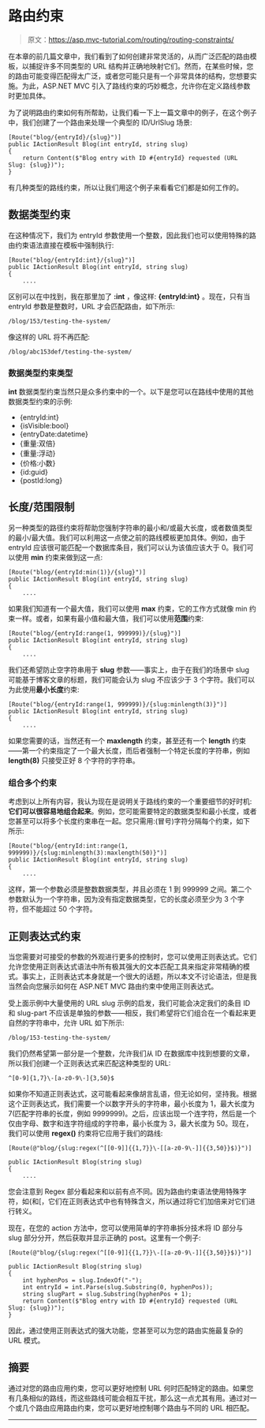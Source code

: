 # 路由约束

> 原文：<https://asp.mvc-tutorial.com/routing/routing-constraints/>

在本章的前几篇文章中，我们看到了如何创建非常灵活的，从而广泛匹配的路由模板，以捕捉许多不同类型的 URL 结构并正确地映射它们。然而，在某些时候，您的路由可能变得匹配得太广泛，或者您可能只是有一个非常具体的结构，您想要实施。为此，ASP.NET MVC 引入了路线约束的巧妙概念，允许你在定义路线参数时更加具体。

为了说明路由约束如何有所帮助，让我们看一下上一篇文章中的例子，在这个例子中，我们创建了一个路由来处理一个典型的 ID/UrlSlug 场景:

```
[Route("blog/{entryId}/{slug}")]
public IActionResult Blog(int entryId, string slug)
{
    return Content($"Blog entry with ID #{entryId} requested (URL Slug: {slug})");
}
```

有几种类型的路线约束，所以让我们用这个例子来看看它们都是如何工作的。

## 数据类型约束

在这种情况下，我们为 entryId 参数使用一个整数，因此我们也可以使用特殊的路由约束语法直接在模板中强制执行:

<input type="hidden" name="IL_IN_ARTICLE">

```
[Route("blog/{entryId:int}/{slug}")]  
public IActionResult Blog(int entryId, string slug)  
{  
    ....
```

区别可以在中找到，我在那里加了 **:int** ，像这样: **{entryId:int}** 。现在，只有当 entryId 参数是整数时，URL 才会匹配路由，如下所示:

```
/blog/153/testing-the-system/
```

像这样的 URL 将不再匹配:

```
/blog/abc153def/testing-the-system/
```

### 数据类型约束类型

**int** 数据类型约束当然只是众多约束中的一个。以下是您可以在路线中使用的其他数据类型约束的示例:

*   {entryId:int}
*   {isVisible:bool}
*   {entryDate:datetime}
*   {重量:双倍}
*   {重量:浮动}
*   {价格:小数}
*   {id:guid}
*   {postId:long}

## 长度/范围限制

另一种类型的路径约束将帮助您强制字符串的最小和/或最大长度，或者数值类型的最小/最大值。我们可以利用这一点使之前的路线模板更加具体。例如，由于 entryId 应该很可能匹配一个数据库条目，我们可以认为该值应该大于 0。我们可以使用 **min** 约束来做到这一点:

```
[Route("blog/{entryId:min(1)}/{slug}")]  
public IActionResult Blog(int entryId, string slug)  
{  
    ....
```

如果我们知道有一个最大值，我们可以使用 **max** 约束，它的工作方式就像 min 约束一样。或者，如果有最小值和最大值，我们可以使用**范围**约束:

```
[Route("blog/{entryId:range(1, 999999)}/{slug}")]
public IActionResult Blog(int entryId, string slug)
{
    ....
```

我们还希望防止空字符串用于 **slug** 参数——事实上，由于在我们的场景中 slug 可能基于博客文章的标题，我们可能会认为 slug 不应该少于 3 个字符。我们可以为此使用**最小长度**约束:

```
[Route("blog/{entryId:range(1, 999999)}/{slug:minlength(3)}")]
public IActionResult Blog(int entryId, string slug)
{
    ....
```

如果您需要的话，当然还有一个 **maxlength** 约束，甚至还有一个 **length** 约束——第一个约束指定了一个最大长度，而后者强制一个特定长度的字符串，例如 **length(8)** 只接受正好 8 个字符的字符串。

### 组合多个约束

考虑到以上所有内容，我认为现在是说明关于路线约束的一个重要细节的好时机:**它们可以很容易地组合起来**。例如，您可能需要特定的数据类型和最小长度，或者您甚至可以将多个长度约束串在一起。您只需用:(冒号)字符分隔每个约束，如下所示:

```
[Route("blog/{entryId:int:range(1, 999999)}/{slug:minlength(3):maxlength(50)}")]
public IActionResult Blog(int entryId, string slug)
{
    ....
```

这样，第一个参数必须是整数数据类型，并且必须在 1 到 999999 之间。第二个参数默认为一个字符串，因为没有指定数据类型，它的长度必须至少为 3 个字符，但不能超过 50 个字符。

## 正则表达式约束

当您需要对可接受的参数的外观进行更多的控制时，您可以使用正则表达式。它们允许您使用正则表达式语法中所有极其强大的文本匹配工具来指定非常精确的模式。事实上，正则表达式本身就是一个很大的话题，所以本文不讨论语法，但是我当然会向您展示如何在 ASP.NET MVC 路由约束中使用正则表达式。

受上面示例中大量使用的 URL slug 示例的启发，我们可能会决定我们的条目 ID 和 slug-part 不应该是单独的参数——相反，我们希望将它们组合在一个看起来更自然的字符串中，允许 URL 如下所示:

```
/blog/153-testing-the-system/
```

我们仍然希望第一部分是一个整数，允许我们从 ID 在数据库中找到想要的文章，所以我们创建一个正则表达式来匹配这种类型的 URL:

```
^[0-9]{1,7}\-[a-z0-9\-]{3,50}$
```

如果你不知道正则表达式，这可能看起来像胡言乱语，但无论如何，坚持我。根据这个正则表达式，我们需要一个以数字开头的字符串，最小长度为 1，最大长度为 7(匹配字符串的长度，例如 9999999)。之后，应该出现一个连字符，然后是一个仅由字母、数字和连字符组成的字符串，最小长度为 3，最大长度为 50。现在，我们可以使用 **regex()** 约束将它应用于我们的路线:

```
[Route(@"blog/{slug:regex(^[[0-9]]{{1,7}}\-[[a-z0-9\-]]{{3,50}}$)}")]    
public IActionResult Blog(string slug)    
{    
    ....
```

您会注意到 Regex 部分看起来和以前有点不同。因为路由约束语法使用特殊字符，如{和[，它们在正则表达式中也有特殊含义，所以通过将它们加倍来对它们进行转义。

现在，在您的 action 方法中，您可以使用简单的字符串拆分技术将 ID 部分与 slug 部分分开，然后获取并显示正确的 post。这里有一个例子:

```
[Route(@"blog/{slug:regex(^[[0-9]]{{1,7}}\-[[a-z0-9\-]]{{3,50}}$)}")]  
public IActionResult Blog(string slug)  
{  
    int hyphenPos = slug.IndexOf("-");  
    int entryId = int.Parse(slug.Substring(0, hyphenPos));  
    string slugPart = slug.Substring(hyphenPos + 1);  
    return Content($"Blog entry with ID #{entryId} requested (URL Slug: {slug})");  
}
```

因此，通过使用正则表达式的强大功能，您甚至可以为您的路由实施最复杂的 URL 模式。

## 摘要

通过对您的路由应用约束，您可以更好地控制 URL 何时匹配特定的路由。如果您有几条相似的路线，而这些路线可能会相互干扰，那么这一点尤其有用。通过对一个或几个路由应用路由约束，您可以更好地控制哪个路由与不同的 URL 相匹配。

* * *